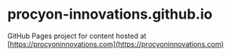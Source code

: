 # procyon-innovations.github.io

GitHub Pages project for content hosted at [https://procyoninnovations.com](https://procyoninnovations.com)
